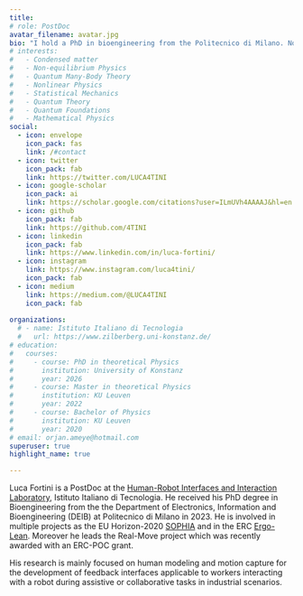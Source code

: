 ```yaml
---
title: 
# role: PostDoc
avatar_filename: avatar.jpg
bio: "I hold a PhD in bioengineering from the Politecnico di Milano. Now I work as a postdoc at Istituto Italiano di Tecnologia."
# interests:
#   - Condensed matter
#   - Non-equilibrium Physics
#   - Quantum Many-Body Theory
#   - Nonlinear Physics
#   - Statistical Mechanics
#   - Quantum Theory
#   - Quantum Foundations
#   - Mathematical Physics
social:
  - icon: envelope
    icon_pack: fas
    link: /#contact
  - icon: twitter
    icon_pack: fab
    link: https://twitter.com/LUCA4TINI
  - icon: google-scholar
    icon_pack: ai
    link: https://scholar.google.com/citations?user=ILmUVh4AAAAJ&hl=en
  - icon: github
    icon_pack: fab
    link: https://github.com/4TINI
  - icon: linkedin
    icon_pack: fab
    link: https://www.linkedin.com/in/luca-fortini/
  - icon: instagram
    link: https://www.instagram.com/luca4tini/
    icon_pack: fab
  - icon: medium
    link: https://medium.com/@LUCA4TINI
    icon_pack: fab
    
organizations:
  # - name: Istituto Italiano di Tecnologia
  #   url: https://www.zilberberg.uni-konstanz.de/
# education:
#   courses:
#     - course: PhD in theoretical Physics
#       institution: University of Konstanz
#       year: 2026
#     - course: Master in theoretical Physics
#       institution: KU Leuven
#       year: 2022
#     - course: Bachelor of Physics
#       institution: KU Leuven
#       year: 2020
# email: orjan.ameye@hotmail.com
superuser: true
highlight_name: true

---
```

<p class="paragraph">Luca Fortini is a PostDoc at the <a href="https://hri.iit.it/">Human-Robot Interfaces and Interaction Laboratory</a>, Istituto Italiano di Tecnologia. He received his PhD degree in Bioengineering from the the Department of Electronics, Information and Bioengineering (DEIB) at Politecnico di Milano in 2023. He is involved in multiple projects as the EU Horizon-2020 <a href="https://project-sophia.eu/"> SOPHIA</a> and in the ERC <a href="https://ergolean.eu/"> Ergo-Lean</a>. Moreover he leads the Real-Move project which was recently awarded with an ERC-POC grant.</p>

<p class="paragraph">His research is mainly focused on human modeling and motion capture for the development of feedback interfaces applicable to workers interacting with a robot during assistive or collaborative tasks in industrial scenarios.</p>
